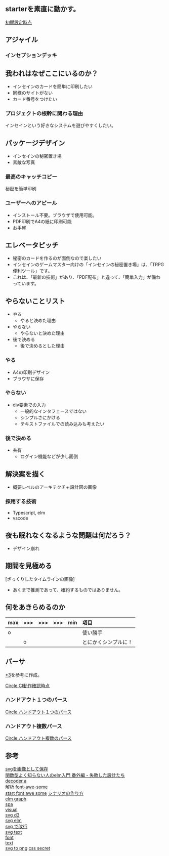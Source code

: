 ## starterを素直に動かす。

[初期設定時点](https://github.com/hibohiboo/wasureta/tree/167566e4820be1ec3a04eae4de282842d9b07e89)  

## アジャイル

### インセプションデッキ

##  我われはなぜここにいるのか？

* インセインのカードを簡単に印刷したい
* 同様のサイトがない
* カード番号をつけたい


### プロジェクトの根幹に関わる理由

インセインという好きなシステムを遊びやすくしたい。

## パッケージデザイン

* インセインの秘密置き場
* 素敵な写真

### 最高のキャッチコピー

秘密を簡単印刷

### ユーザーへのアピール

* インストール不要。ブラウザで使用可能。
* PDF印刷でA4の紙に印刷可能
* お手軽

## エレベータピッチ

* 秘密のカードを作るのが面倒なので楽したい
* インセインのゲームマスター向けの「インセインの秘密置き場」は、「TRPG便利ツール」です。
* これは、「最新の技術」があり、「PDF配布」と違って、「簡単入力」が備わっています。

## やらないことリスト

* やる
  * やると決めた理由
* やらない
  * やらないと決めた理由
* 後で決める
  * 後で決めるとした理由

### やる
* A4の印刷デザイン
* ブラウザに保存

### やらない

* div要素での入力
  * 一般的なインタフェースではない
  * シンプルさにかける
  * テキストファイルでの読み込みも考えたい

### 後で決める
* 共有
  * ログイン機能などが少し面倒



## 解決案を描く

* 概要レベルのアーキテクチャ設計図の画像

### 採用する技術

* Typescript, elm
* vscode

##  夜も眠れなくなるような問題は何だろう？

* デザイン崩れ

##  期間を見極める

[ざっくりしたタイムラインの画像]

* あくまで推測であって、確約するものではありません。

## 何をあきらめるのか

|max|>>>|>>>|>>>|min|項目|
|:--|:--|:--|:--|:--|:--|
|o|||||使い勝手|
||o||||とにかくシンプルに！|

## パーサ

[*3][*3]を参考に作成。

[Circle CI動作確認時点](https://github.com/hibohiboo/wasureta/tree/fa91ef899596a921f00d2f256641fda99f4a1751)  

### ハンドアウト１つのパース

[Circle ハンドアウト１つのパース](https://github.com/hibohiboo/wasureta/tree/939befe0ebdc4a0bd2b3c2f609972695e82b580c)  

### ハンドアウト複数パース

[Circle ハンドアウト複数のパース](https://github.com/hibohiboo/wasureta/tree/3bc393dcc750e782ab1a8c6785e694b27d0d983e)  


## 参考

[svgを画像として保存][*1]  
[関数型よく知らない人のelm入門 番外編 - 失敗した設計たち][*2]  
[decoder a ][*3]  
[解析][*4]
[font-awe-some][*5]  
[start font awe some][*6]
[シナリオの作り方][*7]  
[elm graph][*8]  
[spa][*9]  
[visual][*10]  
[svg d3][*11]   
[svg elm][*12]  
[svg で改行][*13]  
[svg text][*14]  
[font][*16]  
[text][*17]  
[svg to png][*18]
[css secret ][*19]

[*1]:https://qiita.com/norami_dream/items/8751708e49a66f6352b8
[*2]:http://nexus1.hatenablog.com/entry/2017/06/21/231548
[*3]:https://qiita.com/ymtszw/items/1cabbdbda4273b4c1978
[*4]:https://qiita.com/jinjor/items/d0d4b83b530251df913e
[*5]:https://niwaka-web.com/fontawsome5_css/
[*6]:https://fontawesome.com/start
[*7]:http://transmitter.seesaa.net/article/437904513.html  
[*8]:https://package.elm-lang.org/packages/elm-community/graph/latest/Graph
[*9]:https://qiita.com/shuhei/items/53adf6a09cd5ceae62a9
[*10]:https://package.elm-lang.org/packages/gampleman/elm-visualization/latest/
[*11]:https://qiita.com/daxanya1/items/734e65a7ca58bbe2a98c
[*12]:https://package.elm-lang.org/packages/elm-community/typed-svg/latest/TypedSvg#text_
[*13]:https://bl.ocks.org/shimizu/44ac0be6f0ce6e75bd62
[*14]:https://developer.mozilla.org/ja/docs/Web/SVG/Element/text
[*15]:https://gist.github.com/h3h/ce339825f2ba8fe1e4d3bf2d1a3e60da
[*16]:http://useyan.x0.com/s/html/mono-font.htm
[*17]:http://defghi1977.html.xdomain.jp/tech/svgMemo/svgMemo_08.htm
[*18]:https://qiita.com/skryoooo/items/a37455bef54321a6195a
[*19]:http://play.csssecrets.io/